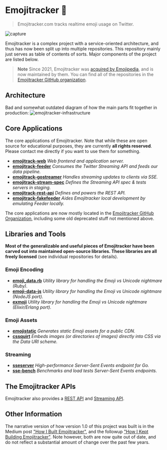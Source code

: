 # Emojitracker :dizzy:

> Emojitracker.com tracks realtime emoji usage on Twitter.

![capture](http://f.cl.ly/items/1g3s3S460r2k0d200W1f/emojitracker_animated.gif)

Emojitracker is a complex project with a service-oriented architecture, and thus
has now been split up into multiple repositories.  This repository mainly just
serves as table of contents of sorts. Major components of the project are listed
below.

> **Note**
> Since 2021, Emojitracker was [acquired by Emojipedia](https://blog.emojipedia.org/emojipedia-emojitracker/), and is now maintained by them. You can find all of the repositories in the [Emojitracker GitHub organization](https://github.com/emojipedia).

## Architecture

Bad and somewhat outdated diagram of how the main parts fit together in production:
![emojitracker-infrastructure](resources/infrastructure_diagram.png)

## Core Applications

The core applications of Emojitracker. Note that while these are open source for
educational purposes, they are currently **all rights reserved**. Please contact
me directly if you want to use them for something.

- **[emojitrack-web]**         _Web frontend and application server._
- **[emojitrack-feeder]**      _Consumes the Twitter Streaming API and feeds our data pipeline._
- **[emojitrack-gostreamer]**  _Handles streaming updates to clients via SSE._
- **[emojitrack-stream-spec]** _Defines the Streaming API spec & tests servers in staging._
- **[emojitrack-rest-api]**    _Defines and powers the REST API._
- **[emojitrack-fakefeeder]**  _Aides Emojitracker local development by emulating Feeder locally._

The core applications are now mostly located in the [Emojitracker GitHub
Organization](https://github.com/emojitracker), including some old deprecated
stuff not mentioned above.

[emojitrack-web]:         https://github.com/emojitracker/emojitrack-web
[emojitrack-feeder]:      https://github.com/emojitracker/emojitrack-feeder
[emojitrack-gostreamer]:  https://github.com/emojitracker/emojitrack-gostreamer
[emojitrack-stream-spec]: https://github.com/emojitracker/emojitrack-streamer-spec
[emojitrack-rest-api]:    https://github.com/emojitracker/emojitrack-rest-api
[emojitrack-fakefeeder]:  https://github.com/emojitracker/emojitrack-fakefeeder

## Libraries and Tools

**Most of the generalizable and useful pieces of Emojitracker have been carved out
into maintained open-source libraries.  These libraries are all freely
licensed** (see individual repositories for details).

### Emoji Encoding

- **[emoji_data.rb]**
  _Utility library for handling the Emoji vs Unicode nightmare (Ruby)._
- **[emoji-data-js]**
  _Utility library for handling the Emoji vs Unicode nightmare (NodeJS port)._
- **[exmoji]**
  _Utility library for handling the Emoji vs Unicode nightmare (Elixir/Erlang port)._

[emoji_data.rb]: https://github.com/mroth/emoji_data.rb
[emoji-data-js]: https://github.com/mroth/emoji-data-js
[exmoji]:        https://github.com/mroth/exmoji

### Emoji Assets

- **[emojistatic]**
  _Generates static Emoji assets for a public CDN._
- **[cssquirt]**
  _Embeds images (or directories of images) directly into CSS via the Data URI scheme._

[emojistatic]:   https://github.com/mroth/emojistatic
[cssquirt]:      https://github.com/mroth/cssquirt

### Streaming

- **[sseserver]**
  _High-performance Server-Sent Events endpoint for Go._
- **[sse-bench]**
  _Benchmarks and load tests Server-Sent Events endpoints._

[sseserver]: https://github.com/mroth/sseserver
[sse-bench]: https://github.com/mroth/sse-bench

## The Emojitracker APIs

Emojitracker also provides a [REST API][rest-api] and [Streaming API][stream-api].

[rest-api]: https://github.com/emojitracker/emojitrack-rest-api
[stream-api]: https://github.com/emojitracker/emojitrack-streamer-spec

## Other Information

The narrative version of how version 1.0 of this project was built is in the
Medium post ["How I Built Emojitracker"][essay], and the followup ["How I Kept
Building Emojitracker"][essay2].  Note however, both are now quite out of date,
and do not reflect a substantial amount of change over the past few years.

[essay]: https://medium.com/@mroth/how-i-built-emojitracker-179cfd8238ac
[essay2]: https://medium.com/@mroth/how-i-kept-building-emojitracker-c31378810136
